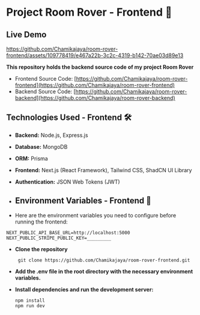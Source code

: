 # Project Room Rover - Frontend 🚀

## Live Demo


https://github.com/Chamikajaya/room-rover-frontend/assets/109778419/e467a22b-3c2c-4319-b142-70ae03d89e13





**This repository holds the backend source code of my project Room Rover**

- Frontend Source Code: [https://github.com/Chamikajaya/room-rover-frontend](https://github.com/Chamikajaya/room-rover-frontend)
- Backend Source Code: [https://github.com/Chamikajaya/room-rover-backend](https://github.com/Chamikajaya/room-rover-backend)

## Technologies Used - Frontend 🛠️

- **Backend:** Node.js, Express.js
- **Database:** MongoDB
- **ORM:** Prisma
- **Frontend:** Next.js (React Framework), Tailwind CSS, ShadCN UI Library
- **Authentication:** JSON Web Tokens (JWT)

- ## Environment Variables - Frontend 🔧

- Here are the environment variables you need to configure before running the frontend:

```
NEXT_PUBLIC_API_BASE_URL=http://localhost:5000
NEXT_PUBLIC_STRIPE_PUBLIC_KEY=_________
```


- **Clone the repository**
  ```
   git clone https://github.com/Chamikajaya/room-rover-frontend.git
  ```
- **Add the .env file in the root directory with the necessary environment variables.**

- **Install dependencies and run the development server:**
  ```
  npm install
  npm run dev
  ```

